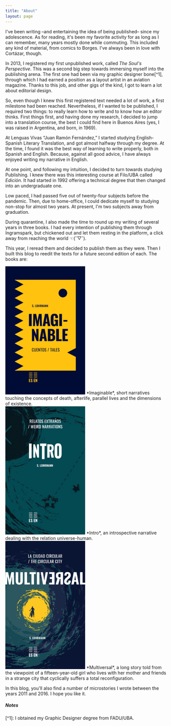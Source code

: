 ```yaml
---
title: "About"
layout: page
---
```


I've been writing –and entertaining the idea of being published– since my adolescence. As for reading, it's been my favorite activity for as long as I can remember, many years mostly done while commuting. This included any kind of material, from comics to Borges. I've always been in love with Cortázar, though.

In 2013, I registered my first unpublished work, called *The Soul's Perspective*. This was a second big step towards immersing myself into the publishing arena. The first one had been via my graphic designer bone[^1], through which I had earned a position as a layout artist in an aviation magazine. Thanks to this job, and other gigs of the kind, I got to learn a lot about editorial design.

So, even though I knew this first registered text needed a lot of work, a first milestone had been reached. Nevertheless, if I wanted to be published, I required two things: to really learn how to write and to know how an editor thinks. First things first, and having done my research, I decided to jump into a translation course, the best I could find here in Buenos Aires (yes, I was raised in Argentina, and born, in 1969).

At Lenguas Vivas “Juan Ramón Fernández,” I started studying English-Spanish Literary Translation, and got almost halfway through my degree. At the time, I found it was the best way of learning to write properly, both in Spanish and English. Because, against all good advice, I have always enjoyed writing my narrative in English.

At one point, and following my intuition, I decided to turn towards studying Publishing. I knew there was this interesting course at Filo/UBA called *Edición*. It had started in 1992 offering a technical degree that then changed into an undergraduate one. 

Low paced, I had passed five out of twenty-four subjects before the pandemic. Then, due to home-office, I could dedicate myself to studying non-stop for almost two years. At present, I'm two subjects away from graduation.

During quarantine, I also made the time to round up my writing of several years in three books. I had every intention of publishing them through Ingramspark, but chickened out and let them resting in the platform, a click away from reaching the world ☜(ˆ▽ˆ).

This year, I reread them and decided to publish them as they were. Then I built this blog to reedit the texts for a future second edition of each. The books are:
 <div id="imaginable">
<img src="/assets/images/Imaginable%20-%20cover.jpg" alt="Imaginable" width="250">
*Imaginable*, short narratives touching the concepts of death, afterlife, parallel lives and the dimensions of existence.
 </div>
 <div id="intro">
<img src="/assets/images/Intro%20-%20cover.jpg" alt="Intro" width="250">
*Intro*, an introspective narrative dealing with the relation universe-human.
 </div>
 <div id="multiversal">
<img src="/assets/images/Multiversal%20-%20cover.jpg" alt="Multiversal" width="250">
*Multiversal*, a long story told from the viewpoint of a fifteen-year-old girl who lives with her mother and friends in a strange city that cyclically suffers a total reconfiguration.
 </div>

In this blog, you'll also find a number of microstories I wrote between the years 2011 and 2016. I hope you like it.

<h5>Notes</h5>
[^1]:	I obtained my Graphic Designer degree from FADU/UBA.
